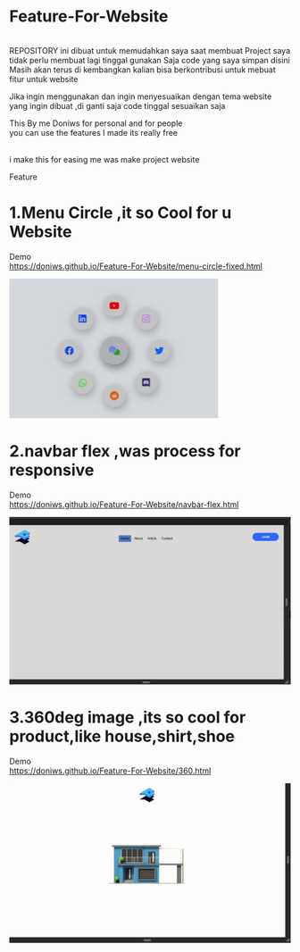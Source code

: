 # Feature-For-Website
<br>
REPOSITORY ini dibuat untuk memudahkan saya saat membuat 
Project saya tidak perlu membuat lagi tinggal gunakan
Saja code yang saya simpan disini
<br>
Masih akan terus di kembangkan kalian bisa berkontribusi untuk mebuat fitur untuk website

Jika ingin menggunakan dan ingin menyesuaikan dengan tema website 
yang ingin dibuat ,di ganti saja code tinggal sesuaikan saja

This By me Doniws 
for personal and for people
<br>
you can use the features I made
its really free

<br>
i make this for easing me was make project website

Feature 

# 1.Menu Circle ,it so Cool for u Website
   Demo<br>
   https://doniws.github.io/Feature-For-Website/menu-circle-fixed.html
<br>

 ![ Alt text](https://github.com/Doniws/Feature-For-Website/blob/main/Demo/menu-circle.gif)
<br>
# 2.navbar flex ,was process for responsive
  Demo<br>
   https://doniws.github.io/Feature-For-Website/navbar-flex.html
<br>

 ![ Alt text](https://github.com/Doniws/Feature-For-Website/blob/main/Demo/navbar-flex.gif)
 <br>
# 3.360deg image ,its so cool for product,like house,shirt,shoe
   Demo<br>
   https://doniws.github.io/Feature-For-Website/360.html
  <br>
  
 ![ Alt text](https://github.com/Doniws/Feature-For-Website/blob/main/Demo/360deg-image.gif)
